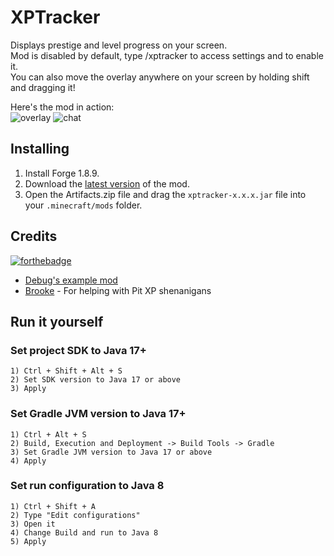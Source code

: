 # XPTracker
Displays prestige and level progress on your screen. <br>
Mod is disabled by default, type /xptracker to access settings and to enable it. <br>
You can also move the overlay anywhere on your screen by holding shift and dragging it! <br>

Here's the mod in action: <br>
![overlay](https://cdn.discordapp.com/attachments/882425052434407506/1129769034469081249/image.png)
![chat](https://cdn.discordapp.com/attachments/882425052434407506/1129768015345504408/image.png)

## Installing
1. Install Forge 1.8.9.
2. Download the [latest version](https://nightly.link/hmzel/XPTracker/workflows/build/master/Jar.zip) of the mod.
3. Open the Artifacts.zip file and drag the `xptracker-x.x.x.jar` file into your `.minecraft/mods` folder.

## Credits
[![forthebadge](https://forthebadge.com/images/badges/made-with-crayons.svg)]()
- [Debug's example mod](https://github.com/Debuggingss/ExampleMod/)
- [Brooke](https://github.com/brooke-gill) - For helping with Pit XP shenanigans

## Run it yourself
### Set project SDK to Java 17+ 
```
1) Ctrl + Shift + Alt + S
2) Set SDK version to Java 17 or above
3) Apply
```

### Set Gradle JVM version to Java 17+
```
1) Ctrl + Alt + S
2) Build, Execution and Deployment -> Build Tools -> Gradle
3) Set Gradle JVM version to Java 17 or above
4) Apply
```

### Set run configuration to Java 8
```
1) Ctrl + Shift + A
2) Type "Edit configurations"
3) Open it
4) Change Build and run to Java 8
5) Apply
```
